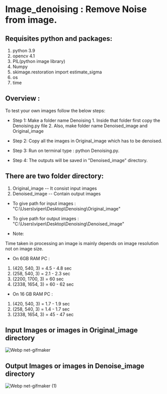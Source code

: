 # Image_denoising : Remove Noise from image.

## Requisites python and packages: 
1. python 3.9
2. opencv 4.1
3. PIL(python image library)
4. Numpy
5. skimage.restoration import estimate_sigma
6. os
7. time 

## Overview :
To test your own images follow the below steps:

* Step 1: Make a folder name Denoising
		1. Inside that folder first copy the Denoising.py file
		2. Also, make folder name Denoised_image and Original_image

* Step 2: Copy all the images in Original_image which has to be denoised.

* Step 3: Run on terminal type : python Denoising.py.

* Step 4: The outputs will be saved in "Denoised_image" directory.

## There are two folder directory:

1. Original_image  -- It consist input images
2. Denoised_image  -- Contain output images

* To give path for input images : "C:\Users\vipen\Desktop\Denoising\Original_image"
* To give path for output images : "C:\Users\vipen\Desktop\Denoising\Denoised_image"

* Note:

Time taken in processing an image is mainly depends on image resolution not on image size.

* On 6GB RAM PC : 
1. (420, 540, 3) = 4.5 - 4.8 sec
2. (258, 540, 3) = 2.1 - 2.3 sec
3. (2200, 1700, 3) = 60 sec
4. (2338, 1654, 3) = 60 - 62 sec

* On 16 GB RAM PC : 
1. (420, 540, 3) = 1.7 - 1.9 sec
2. (258, 540, 3) = 1.4 - 1.7 sec
3. (2338, 1654, 3) = 45 - 47 sec


## Input Images or images in Original_image directory

![Webp net-gifmaker](https://user-images.githubusercontent.com/78907282/115428745-572aad80-a220-11eb-95dd-d22bfbb00802.gif)

## Output Images or images in Denoise_image directory

![Webp net-gifmaker (1)](https://user-images.githubusercontent.com/78907282/115429148-c1dbe900-a220-11eb-94d1-bd2431a00b25.gif)

